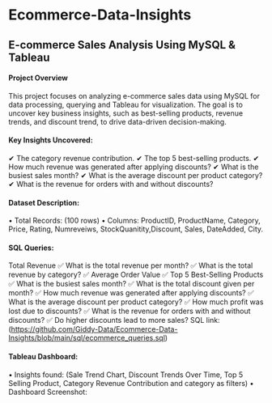# Ecommerce-Data-Insights
## E-commerce Sales Analysis Using MySQL & Tableau

#### Project Overview
This project focuses on analyzing e-commerce sales data using MySQL for data processing, querying and Tableau for visualization. The goal is to uncover key business insights, such as best-selling products, revenue trends, and discount trend, to drive data-driven decision-making.

#### Key Insights Uncovered:
   ✔ The category revenue contribution.
   ✔ The top 5 best-selling products.
   ✔ How much revenue was generated after applying discounts?
   ✔ What is the busiest sales month?
   ✔ What is the average discount per product category?
   ✔ What is the revenue for orders with and without discounts?
#### Dataset Description:
   •	Total Records: (100 rows)
   •	Columns: ProductID, ProductName, Category, Price, Rating, Numreveiws, StockQuanitity,Discount, Sales, DateAdded, City.


#### SQL Queries:
   Total Revenue
  ✅ What is the total revenue per month?
  ✅ What is the total revenue by category?
  ✅ Average Order Value
  ✅ Top 5 Best-Selling Products
  ✅ What is the busiest sales month?
  ✅ What is the total discount given per month?
  ✅ How much revenue was generated after applying discounts?
  ✅  What is the average discount per product category?
  ✅ How much profit was lost due to discounts?
  ✅ What is the revenue for orders with and without discounts?
  ✅ Do higher discounts lead to more sales?
  SQL link:(https://github.com/Giddy-Data/Ecommerce-Data-Insights/blob/main/sql/ecommerce_queries.sql)

#### Tableau Dashboard:
•	Insights found: (Sale Trend Chart, Discount Trends Over Time, Top 5 Selling Product, Category Revenue Contribution and category as filters)
•	Dashboard Screenshot:

